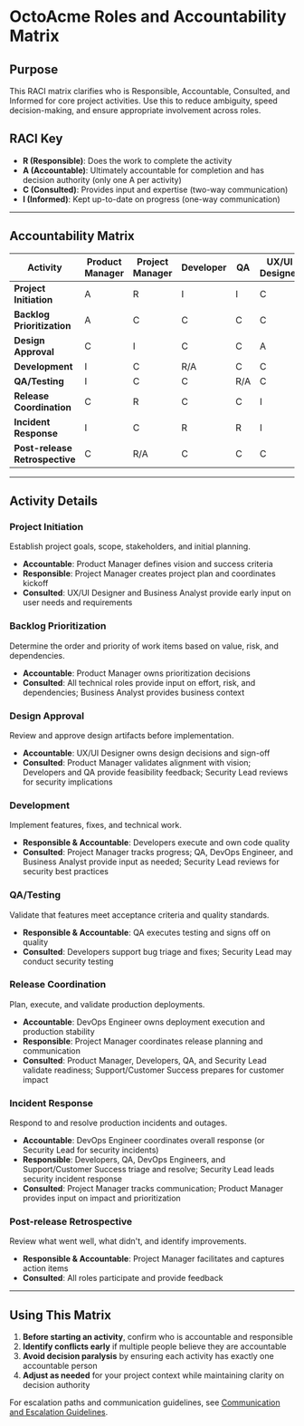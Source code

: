 # OctoAcme Roles and Accountability Matrix

## Purpose
This RACI matrix clarifies who is Responsible, Accountable, Consulted, and Informed for core project activities. Use this to reduce ambiguity, speed decision-making, and ensure appropriate involvement across roles.

## RACI Key
- **R (Responsible)**: Does the work to complete the activity
- **A (Accountable)**: Ultimately accountable for completion and has decision authority (only one A per activity)
- **C (Consulted)**: Provides input and expertise (two-way communication)
- **I (Informed)**: Kept up-to-date on progress (one-way communication)

---

## Accountability Matrix

| Activity | Product Manager | Project Manager | Developer | QA | UX/UI Designer | DevOps Engineer | Business Analyst | Support/Customer Success | Security Lead |
|----------|----------------|-----------------|-----------|-----|----------------|-----------------|------------------|-------------------------|---------------|
| **Project Initiation** | A | R | I | I | C | I | C | I | I |
| **Backlog Prioritization** | A | C | C | C | C | I | C | I | C |
| **Design Approval** | C | I | C | C | A | I | C | I | C |
| **Development** | I | C | R/A | C | C | C | C | I | C |
| **QA/Testing** | I | C | C | R/A | C | C | C | C | C |
| **Release Coordination** | C | R | C | C | I | A | I | C | C |
| **Incident Response** | I | C | R | R | I | R/A | I | R | R (security) |
| **Post-release Retrospective** | C | R/A | C | C | C | C | C | C | C |

---

## Activity Details

### Project Initiation
Establish project goals, scope, stakeholders, and initial planning.
- **Accountable**: Product Manager defines vision and success criteria
- **Responsible**: Project Manager creates project plan and coordinates kickoff
- **Consulted**: UX/UI Designer and Business Analyst provide early input on user needs and requirements

### Backlog Prioritization
Determine the order and priority of work items based on value, risk, and dependencies.
- **Accountable**: Product Manager owns prioritization decisions
- **Consulted**: All technical roles provide input on effort, risk, and dependencies; Business Analyst provides business context

### Design Approval
Review and approve design artifacts before implementation.
- **Accountable**: UX/UI Designer owns design decisions and sign-off
- **Consulted**: Product Manager validates alignment with vision; Developers and QA provide feasibility feedback; Security Lead reviews for security implications

### Development
Implement features, fixes, and technical work.
- **Responsible & Accountable**: Developers execute and own code quality
- **Consulted**: Project Manager tracks progress; QA, DevOps Engineer, and Business Analyst provide input as needed; Security Lead reviews for security best practices

### QA/Testing
Validate that features meet acceptance criteria and quality standards.
- **Responsible & Accountable**: QA executes testing and signs off on quality
- **Consulted**: Developers support bug triage and fixes; Security Lead may conduct security testing

### Release Coordination
Plan, execute, and validate production deployments.
- **Accountable**: DevOps Engineer owns deployment execution and production stability
- **Responsible**: Project Manager coordinates release planning and communication
- **Consulted**: Product Manager, Developers, QA, and Security Lead validate readiness; Support/Customer Success prepares for customer impact

### Incident Response
Respond to and resolve production incidents and outages.
- **Accountable**: DevOps Engineer coordinates overall response (or Security Lead for security incidents)
- **Responsible**: Developers, QA, DevOps Engineers, and Support/Customer Success triage and resolve; Security Lead leads security incident response
- **Consulted**: Project Manager tracks communication; Product Manager provides input on impact and prioritization

### Post-release Retrospective
Review what went well, what didn't, and identify improvements.
- **Responsible & Accountable**: Project Manager facilitates and captures action items
- **Consulted**: All roles participate and provide feedback

---

## Using This Matrix

1. **Before starting an activity**, confirm who is accountable and responsible
2. **Identify conflicts early** if multiple people believe they are accountable
3. **Avoid decision paralysis** by ensuring each activity has exactly one accountable person
4. **Adjust as needed** for your project context while maintaining clarity on decision authority

For escalation paths and communication guidelines, see [Communication and Escalation Guidelines](templates/communication-and-escalation-guidelines.md).
